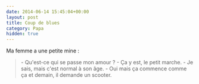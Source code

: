 ```yaml
---
date: 2014-06-14 15:45:04+00:00
layout: post
title: Coup de blues
category: Papa
hidden: true
---
```


Ma femme a une petite mine :

> \- Qu'est-ce qui se passe mon amour ?
> \- Ça y est, le petit marche.
> \- Je sais, mais c'est normal à son âge.
> \- Oui mais ça commence comme ça et demain, il demande un scooter.

